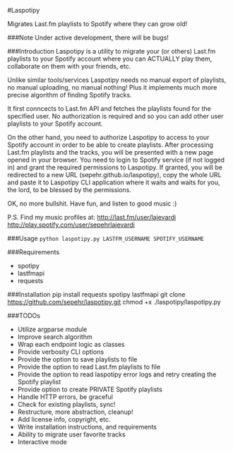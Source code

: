 #Laspotipy

Migrates Last.fm playlists to Spotify where they can grow old!

###Note
Under active development, there will be bugs!

###Introduction
Laspotipy is a utility to migrate your (or others) Last.fm playlists to your
Spotify account where you can ACTUALLY play them, collaborate on them with
your friends, etc.

Unlike similar tools/services Laspotipy needs no manual export of playlists,
no manual uploading, no manual nothing! Plus it implements much more precise
algorithm of finding Spotify tracks.

It first conncects to Last.fm API and fetches the playlists found for the
specified user. No authorization is required and so you can add other user
playlists to your Spotify account.

On the other hand, you need to authorize Laspotipy to access to your Spotify
account in order to be able to create playlists. After processing Last.fm playlists
and the tracks, you will be presented with a new page opened in your browser. You
need to login to Spotify service (if not logged in) and grant the required permissions
to Laspotipy. If granted, you will be redirected to a new URL (sepehr.github.io/laspotipy),
copy the whole URL and paste it to Laspotipy CLI application where it waits and waits
for you, the lord, to be blessed by the permissions.

OK, no more bullshit. Have fun, and listen to good music :)

P.S. Find my music profiles at:
http://last.fm/user/lajevardi
http://play.spotify.com/user/sepehrlajevardi

###Usage
`python laspotipy.py LASTFM_USERNAME SPOTIFY_USERNAME`

###Requirements
- spotipy
- lastfmapi
- requests

###Installation
    pip install requests spotipy lastfmapi
    git clone https://github.com/sepehr/laspotipy.git
    chmod +x ./laspotipy/laspotipy.py

###TODOs
- Utilize argparse module
- Improve search algorithm
- Wrap each endpoint logic as classes
- Provide verbosity CLI options
- Provide the option to save playlists to file
- Provide the option to read Last.fm playlists to file
- Provide the option to read laspotipy error logs and retry creating the Spotify playlist
- Provide option to create PRIVATE Spotify playlists
- Handle HTTP errors, be graceful
- Check for existing playlists, sync!
- Restructure, more abstraction, cleanup!
- Add license info, copyright, etc.
- Write installation instructions, and requirements
- Ability to migrate user favorite tracks
- Interactive mode
